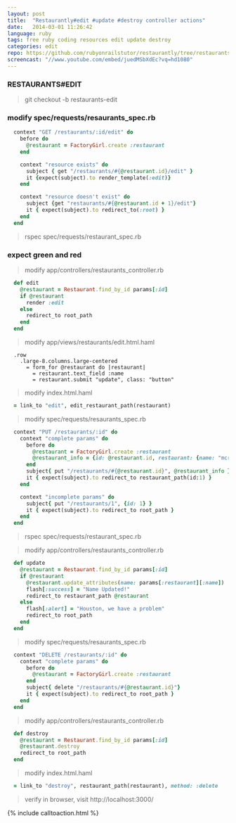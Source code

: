 ```yaml
---
layout: post
title:  "Restaurantly#edit #update #destroy controller actions"
date:   2014-03-01 11:26:42
language: ruby
tags: free ruby coding resources edit update destroy 
categories: edit
repo: https://github.com/rubyonrailstutor/restaurantly/tree/restaurants-edit
screencast: "//www.youtube.com/embed/juedMSbXdEc?vq=hd1080"
---
```


### RESTAURANTS#EDIT

> git checkout -b restaurants-edit

### modify spec/requests/resaurants_spec.rb

```ruby
  context "GET /restaurants/:id/edit" do
    before do
      @restaurant = FactoryGirl.create :restaurant
    end

    context "resource exists" do
      subject { get "/restaurants/#{@restaurant.id}/edit" }
      it {expect(subject).to render_template(:edit)}
    end

    context "resource doesn't exist" do
      subject {get "restaurants/#{@restaurant.id + 1}/edit"}
      it { expect(subject).to redirect_to(:root) }
    end
  end
```

> rspec spec/requests/restaurant_spec.rb


### expect green and red

> modify app/controllers/restaurants_controller.rb

```ruby
  def edit
    @restaurant = Restaurant.find_by_id params[:id]
    if @restaurant
      render :edit
    else
      redirect_to root_path
    end
  end
```

> modify app/views/restaurants/edit.html.haml

```haml
  .row
    .large-8.columns.large-centered
      = form_for @restaurant do |restaurant|
        = restaurant.text_field :name
        = restaurant.submit "update", class: "button"
```

> modify index.html.haml

```ruby
  = link_to "edit", edit_restaurant_path(restaurant)
```

> modify spec/requests/resaurants_spec.rb

```ruby
  context "PUT /restaurants/:id" do
    context "complete params" do
      before do
        @restaurant = FactoryGirl.create :restaurant
        @restaurant_info = {id: @restaurant.id, restaurant: {name: "mcrails"}}
      end
      subject{ put "/restaurants/#{@restaurant.id}", @restaurant_info }
      it { expect(subject).to redirect_to restaurant_path(id:1) }
    end

    context "incomplete params" do
      subject{ put "/restaurants/1", {id: 1} }
      it { expect(subject).to redirect_to root_path }
    end
  end
```

> rspec spec/requests/restaurant_spec.rb


> modify app/controllers/restaurants_controller.rb

```ruby
  def update
    @restaurant = Restaurant.find_by_id params[:id]
    if @restaurant
      @restaurant.update_attributes(name: params[:restaurant][:name])
      flash[:success] = "Name Updated!"
      redirect_to restaurant_path @restaurant
    else
      flash[:alert] = "Houston, we have a problem"
      redirect_to root_path
    end
  end
```

> modify spec/requests/resaurants_spec.rb

```ruby
  context "DELETE /restaurants/:id" do
    context "complete params" do
      before do
        @restaurant = FactoryGirl.create :restaurant
      end
      subject{ delete "/restaurants/#{@restaurant.id}"}
      it { expect(subject).to redirect_to root_path }
    end
  end
```

> modify app/controllers/restaurants_controller.rb

```ruby
  def destroy
    @restaurant = Restaurant.find_by_id params[:id]
    @restaurant.destroy
    redirect_to root_path
  end
```

> modify index.html.haml

```ruby
  = link_to "destroy", restaurant_path(restaurant), method: :delete
```

> verify in browser, visit http://localhost:3000/

{% include calltoaction.html %}
